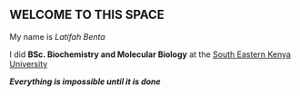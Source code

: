 ## WELCOME TO THIS SPACE

My name is *Latifah Benta* 

I did **BSc. Biochemistry and Molecular Biology** at the [South Eastern Kenya University](https://www.seku.ac.ke)

***Everything is impossible until it is done***
